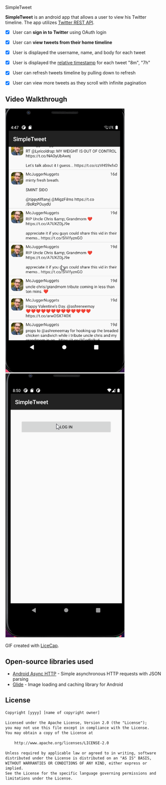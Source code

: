 SimpleTweet

**SimpleTweet** is an android app that allows a user to view his Twitter timeline. The app utilizes [Twitter REST API](https://dev.twitter.com/rest/public).

- [x] User can **sign in to Twitter** using OAuth login
- [x]	User can **view tweets from their home timeline**
 - [x] User is displayed the username, name, and body for each tweet
 - [x] User is displayed the [relative timestamp](https://gist.github.com/nesquena/f786232f5ef72f6e10a7) for each tweet "8m", "7h"
- [x] User can refresh tweets timeline by pulling down to refresh
- [x] User can view more tweets as they scroll with infinite pagination


## Video Walkthrough

<img src='SimpleTweetStory.gif'/>
<img src='SimpleTweetStorypt2.gif'/>

GIF created with [LiceCap](http://www.cockos.com/licecap/).

## Open-source libraries used

- [Android Async HTTP](https://github.com/codepath/CPAsyncHttpClient) - Simple asynchronous HTTP requests with JSON parsing
- [Glide](https://github.com/bumptech/glide) - Image loading and caching library for Android

## License

    Copyright [yyyy] [name of copyright owner]

    Licensed under the Apache License, Version 2.0 (the "License");
    you may not use this file except in compliance with the License.
    You may obtain a copy of the License at

        http://www.apache.org/licenses/LICENSE-2.0

    Unless required by applicable law or agreed to in writing, software
    distributed under the License is distributed on an "AS IS" BASIS,
    WITHOUT WARRANTIES OR CONDITIONS OF ANY KIND, either express or implied.
    See the License for the specific language governing permissions and
    limitations under the License.
